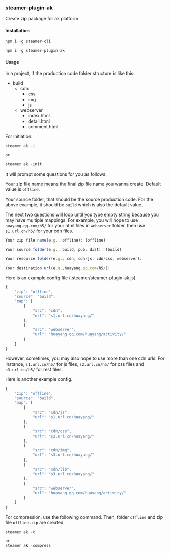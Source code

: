 ### steamer-plugin-ak

Create zip package for ak platform

#### Installation

```javascript
npm i -g steamer-cli

npm i -g steamer-plugin-ak
```

#### Usage

In a project, if the production code folder structure is like this:

- build
	- cdn
		- css
		- img
		- js
	- webserver
		- index.html
		- detail.html
		- comment.html

For initiation:

```javascript
steamer ak -i

or 

steamer ak -init

```

It will prompt some questions for you as follows. 

Your zip file name means the final zip file name you wanna create. Default value is `offline`.

Your source folder, that should be the source production code. For the above example, it should be `build` which is also the default value.

The next two questions will loop until you type empty string because you may have multiple mappings. For example, you will hope to use `huayang.qq.com/h5/` for your html files in `webserver` folder, then use `s1.url.cn/h5/` for your cdn files. 


```javascript
Your zip file name(e.g., offline): (offline)

Your source folder(e.g., build, pub, dist): (build)

Your resource folder(e.g., cdn, cdn/js, cdn/css, webserver):

Your destination url(e.g.,huayang.qq.com/h5/):
```

Here is an example config file (.steamer/steamer-plugin-ak.js).

```javascript
{
    "zip": "offline",
    "source": "build",
    "map": [
        {
            "src": "cdn",
            "url": "s1.url.cn/huayang/"
        },
        {
            "src": "webserver",
            "url": "huayang.qq.com/huayang/activity/"
        }
    ]
}
```

However, sometimes, you may also hope to use more than one cdn urls. For instance, `s1.url.cn/h5/` for js files, `s2.url.cn/h5/` for css files and `s3.url.cn/h5/` for rest files.

Here is another example config.

```javascript
{
    "zip": "offline",
    "source": "build",
    "map": [
        {
            "src": "cdn/js",
            "url": "s1.url.cn/huayang/"
        },
        {
            "src": "cdn/css",
            "url": "s2.url.cn/huayang/"
        },
        {
            "src": "cdn/img",
            "url": "s3.url.cn/huayang/"
        },
        {
            "src": "cdn/lib",
            "url": "s3.url.cn/huayang/"
        },
        {
            "src": "webserver",
            "url": "huayang.qq.com/huayang/activity/"
        }
    ]
}
```

For compression, use the following command. Then, folder `offline` and zip file `offline.zip` are created.

```javascript
steamer ak -c

or
steamer ak -compress
```